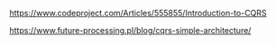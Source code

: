 https://www.codeproject.com/Articles/555855/Introduction-to-CQRS

https://www.future-processing.pl/blog/cqrs-simple-architecture/